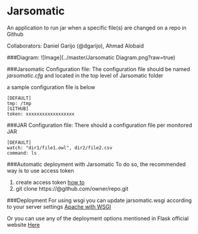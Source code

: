 # Jarsomatic

An application to run jar when a specific file(s) are changed on a repo in Github


Collaborators: Daniel Garijo (@dgarijo), Ahmad Alobaid

###Diagram: 
![Image](../master/Jarsomatic Diagram.png?raw=true)




###Jarsomatic Configuration file:
The configuration file should be named *jarsomatic.cfg* and located in the top level of Jarsomatic folder

a sample configuration file is below
```
[DEFAULT]
tmp: /tmp
[GITHUB]
token: xxxxxxxxxxxxxxxxxx

```

###JAR Configuration file:
There should a configuration file per monitored JAR
```
[DEFAULT]
watch: "dir1/file1.owl", dir2/file2.csv
command: ls
```

###Automatic deployment with Jarsomatic
To do so, the recommended way is to use access token

1. create access token [how to](https://github.com/blog/1509-personal-api-tokens)
2. git clone https://<token>@github.com/owner/repo.git


###Deployment
For using wsgi you can update jarsomatic.wsgi according to your server settings
[Apache with WSGI](http://flask.pocoo.org/docs/0.10/deploying/mod_wsgi/)

Or you can use any of the deployment options mentioned in Flask official website [Here](http://flask.pocoo.org/docs/0.10/deploying/)




